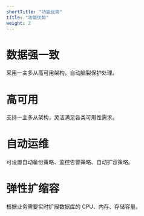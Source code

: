 ```yaml
---
shortTitle: "功能优势"
title: "功能优势"
weight: 2
---
```


# 数据强一致
采用一主多从高可用架构，自动脑裂保护处理。

# 高可用
支持一主多从架构，灵活满足各类可用性需求。

# 自动运维
可设置自动备份策略、监控告警策略、自动扩容策略。

# 弹性扩缩容
根据业务需要实时扩展数据库的 CPU、内存、存储容量。